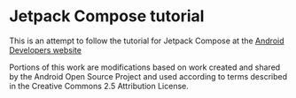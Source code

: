 # Jetpack Compose tutorial

This is an attempt to follow the tutorial for Jetpack Compose at the [Android Developers website](https://developer.android.com/jetpack/compose/tutorial)

Portions of this work are modifications based on work created and shared by the Android Open Source Project and used according to terms described in the Creative Commons 2.5 Attribution License.